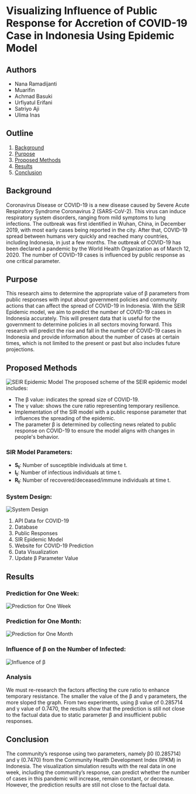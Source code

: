 # Visualizing Influence of Public Response for Accretion of COVID-19 Case in Indonesia Using Epidemic Model

## Authors
- Nana Ramadijanti
- Muarifin
- Achmad Basuki
- Urfiyatul Erifani
- Satriyo Aji
- Ulima Inas

## Outline
1. [Background](#background)
2. [Purpose](#purpose)
3. [Proposed Methods](#proposed-methods)
4. [Results](#results)
5. [Conclusion](#conclusion)

## Background
Coronavirus Disease or COVID-19 is a new disease caused by Severe Acute Respiratory Syndrome Coronavirus 2 (SARS-CoV-2). This virus can induce respiratory system disorders, ranging from mild symptoms to lung infections. The outbreak was first identified in Wuhan, China, in December 2019, with most early cases being reported in the city. After that, COVID-19 spread between humans very quickly and reached many countries, including Indonesia, in just a few months. The outbreak of COVID-19 has been declared a pandemic by the World Health Organization as of March 12, 2020. The number of COVID-19 cases is influenced by public response as one critical parameter.

## Purpose
This research aims to determine the appropriate value of β parameters from public responses with input about government policies and community actions that can affect the spread of COVID-19 in Indonesia. With the SEIR Epidemic model, we aim to predict the number of COVID-19 cases in Indonesia accurately. This will present data that is useful for the government to determine policies in all sectors moving forward. This research will predict the rise and fall in the number of COVID-19 cases in Indonesia and provide information about the number of cases at certain times, which is not limited to the present or past but also includes future projections.

## Proposed Methods
![SEIR Epidemic Model](#)
The proposed scheme of the SEIR epidemic model includes:
- The β value: indicates the spread size of COVID-19.
- The γ value: shows the cure ratio representing temporary resilience.
- Implementation of the SIR model with a public response parameter that influences the spreading of the epidemic.
- The parameter β is determined by collecting news related to public response on COVID-19 to ensure the model aligns with changes in people's behavior.

### SIR Model Parameters:
- **S<sub>t</sub>**: Number of susceptible individuals at time t.
- **I<sub>t</sub>**: Number of infectious individuals at time t.
- **R<sub>t</sub>**: Number of recovered/deceased/immune individuals at time t.

### System Design:
![System Design](#)
1. API Data for COVID-19
2. Database
3. Public Responses
4. SIR Epidemic Model
5. Website for COVID-19 Prediction
6. Data Visualization
7. Update β Parameter Value

## Results
### Prediction for One Week:
![Prediction for One Week](#)

### Prediction for One Month:
![Prediction for One Month](#)

### Influence of β on the Number of Infected:
![Influence of β](#)

### Analysis
We must re-research the factors affecting the cure ratio to enhance temporary resistance. The smaller the value of the β and γ parameters, the more sloped the graph. From two experiments, using β value of 0.285714 and γ value of 0.7470, the results show that the prediction is still not close to the factual data due to static parameter β and insufficient public responses.

## Conclusion
The community’s response using two parameters, namely β0 (0.285714) and γ (0.7470) from the Community Health Development Index (IPKM) in Indonesia. The visualization simulation results with the real data in one week, including the community’s response, can predict whether the number of cases in this pandemic will increase, remain constant, or decrease. However, the prediction results are still not close to the factual data.
